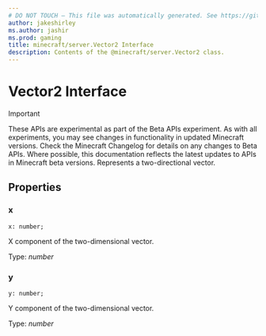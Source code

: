 ```yaml
---
# DO NOT TOUCH — This file was automatically generated. See https://github.com/mojang/minecraftapidocsgenerator to modify descriptions, examples, etc.
author: jakeshirley
ms.author: jashir
ms.prod: gaming
title: minecraft/server.Vector2 Interface
description: Contents of the @minecraft/server.Vector2 class.
---
```

# Vector2 Interface
>[!IMPORTANT]
>These APIs are experimental as part of the Beta APIs experiment. As with all experiments, you may see changes in functionality in updated Minecraft versions. Check the Minecraft Changelog for details on any changes to Beta APIs. Where possible, this documentation reflects the latest updates to APIs in Minecraft beta versions.
Represents a two-directional vector.

## Properties

### **x**
`x: number;`

X component of the two-dimensional vector.

Type: *number*

### **y**
`y: number;`

Y component of the two-dimensional vector.

Type: *number*

